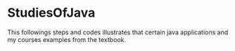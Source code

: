 # StudiesOfJava
This followings steps and codes illustrates that certain java applications and my courses examples from the textbook.
